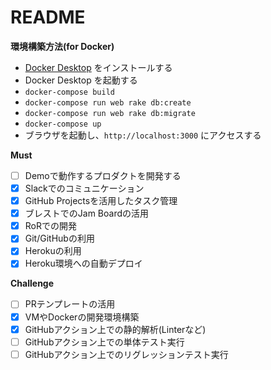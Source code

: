# README

**環境構築方法(for Docker)**
- [Docker Desktop](https://www.docker.com/products/docker-desktop) をインストールする
- Docker Desktop を起動する
- `docker-compose build`
- `docker-compose run web rake db:create`
- `docker-compose run web rake db:migrate`
- `docker-compose up`
- ブラウザを起動し、`http://localhost:3000` にアクセスする

**Must**

- [ ] Demoで動作するプロダクトを開発する
- [x] Slackでのコミュニケーション
- [x] GitHub Projectsを活用したタスク管理
- [x] ブレストでのJam Boardの活用
- [x] RoRでの開発
- [x] Git/GitHubの利用
- [x] Herokuの利用
- [x] Heroku環境への自動デプロイ

**Challenge**
- [ ] PRテンプレートの活用
- [x] VMやDockerの開発環境構築
- [x] GitHubアクション上での静的解析(Linterなど)
- [ ] GitHubアクション上での単体テスト実行
- [ ] GitHubアクション上でのリグレッションテスト実行